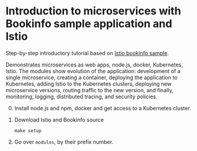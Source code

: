 # Introduction to microservices with Bookinfo sample application and Istio
Step-by-step introductory tutorial based on [Istio bookinfo sample](https://istio.io/docs/guides/bookinfo.html).

Demonstrates microservices as web apps, node.js, docker, Kubernetes, Istio. The modules show evolution of the application: development of a single microservice, creating a container, deploying the application to Kubernetes, adding Istio to the Kubernetes clusters, deploying new microservice versions, routing traffic to the new version, and finally, monitoring, logging, distributed tracing, and security policies.

0. Install node.js and npm, docker and get access to a Kubernetes cluster.

1. Download Istio and Bookinfo source
   ```
   make setup
   ```
2. Go over `modules`, by their prefix number.
